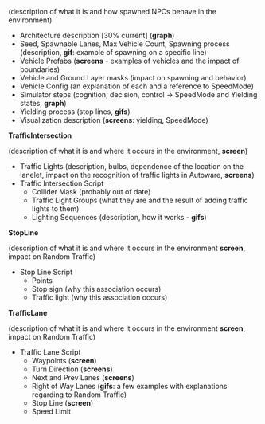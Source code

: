 (description of what it is and how spawned NPCs behave in the environment)

- Architecture description [30% current] (**graph**)
- Seed, Spawnable Lanes, Max Vehicle Count, Spawning process (description, **gif**: example of spawning on a specific line)
- Vehicle Prefabs (**screens** - examples of vehicles and the impact of boundaries)
- Vehicle and Ground Layer masks (impact on spawning and behavior)
- Vehicle Config (an explanation of each and a reference to SpeedMode)
- Simulator steps (cognition, decision, control -> SpeedMode and Yielding states, **graph**)
- Yielding process (stop lines, **gifs**)
- Visualization description (**screens**: yielding, SpeedMode)

**TrafficIntersection**

(description of what it is and where it occurs in the environment, **screen**)

- Traffic Lights (description, bulbs, dependence of the location on the lanelet, impact on the recognition of traffic lights in Autoware, **screens**)
- Traffic Intersection Script
    - Collider Mask (probably out of date)
    - Traffic Light Groups (what they are and the result of adding traffic lights to them)
    - Lighting Sequences (description, how it works - **gifs**)

**StopLine**

(description of what it is and where it occurs in the environment **screen**, impact on Random Traffic)

- Stop Line Script
    - Points
    - Stop sign (why this association occurs)
    - Traffic light (why this association occurs)

**TrafficLane**

(description of what it is and where it occurs in the environment **screen**, impact on Random Traffic)

- Traffic Lane Script
    - Waypoints (**screen**)
    - Turn Direction (**screens**)
    - Next and Prev Lanes (**screens**)
    - Right of Way Lanes (**gifs**: a few examples with explanations regarding to Random Traffic)
    - Stop Line (**screen**)
    - Speed Limit
